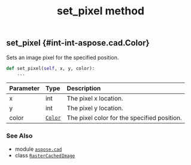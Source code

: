 ﻿---
title: set_pixel method
second_title: Aspose.CAD for Python via .NET API References
description: 
type: docs
weight: 400
url: /python-net/aspose.cad/rastercachedimage/set_pixel/
is_root: false
---

## set_pixel {#int-int-aspose.cad.Color}

Sets an image pixel for the specified position.



```python
def set_pixel(self, x, y, color):
    ...
```


| Parameter | Type | Description |
| :- | :- | :- |
| x | int | The pixel x location. |
| y | int | The pixel y location. |
| color | [`Color`](/cad/python-net/aspose.cad/color) | The pixel color for the specified position. |



### See Also
* module [`aspose.cad`](../../)
* class [`RasterCachedImage`](/cad/python-net/aspose.cad/rastercachedimage)
